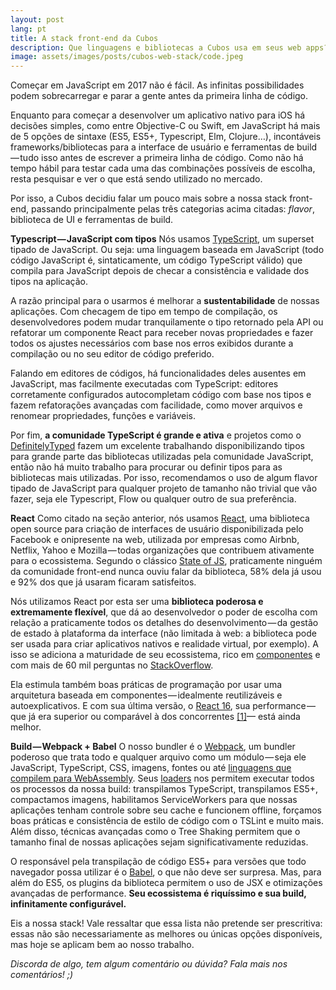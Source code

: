```yaml
---
layout: post
lang: pt
title: A stack front-end da Cubos
description: Que linguagens e bibliotecas a Cubos usa em seus web apps?
image: assets/images/posts/cubos-web-stack/code.jpeg
---
```


Começar em JavaScript em 2017 não é fácil. As infinitas possibilidades podem sobrecarregar e parar a gente antes da primeira linha de código.

Enquanto para começar a desenvolver um aplicativo nativo para iOS há decisões simples, como entre Objective-C ou Swift, em JavaScript há mais de 5 opções de sintaxe (ES5, ES5+, Typescript, Elm, Clojure…), incontáveis frameworks/bibliotecas para a interface de usuário e ferramentas de build — tudo isso antes de escrever a primeira linha de código. Como não há tempo hábil para testar cada uma das combinações possíveis de escolha, resta pesquisar e ver o que está sendo utilizado no mercado.

Por isso, a Cubos decidiu falar um pouco mais sobre a nossa stack front-end, passando principalmente pelas três categorias acima citadas: *flavor*, biblioteca de UI e ferramentas de build.

**Typescript — JavaScript com tipos**
Nós usamos [TypeScript](http://www.typescriptlang.org/), um superset tipado de JavaScript. Ou seja: uma linguagem baseada em JavaScript (todo código JavaScript é, sintaticamente, um código TypeScript válido) que compila para JavaScript depois de checar a consistência e validade dos tipos na aplicação.

A razão principal para o usarmos é melhorar a **sustentabilidade** de nossas aplicações. Com checagem de tipo em tempo de compilação, os desenvolvedores podem mudar tranquilamente o tipo retornado pela API ou refatorar um componente React para receber novas propriedades e fazer todos os ajustes necessários com base nos erros exibidos durante a compilação ou no seu editor de código preferido.

Falando em editores de códigos, há funcionalidades deles ausentes em JavaScript, mas facilmente executadas com TypeScript: editores corretamente configurados autocompletam código com base nos tipos e fazem refatorações avançadas com facilidade, como mover arquivos e renomear propriedades, funções e variáveis.

Por fim, **a comunidade TypeScript é grande e ativa** e projetos como o [DefinitelyTyped](http://definitelytyped.org/) fazem um excelente trabalhando disponibilizando tipos para grande parte das bibliotecas utilizadas pela comunidade JavaScript, então não há muito trabalho para procurar ou definir tipos para as bibliotecas mais utilizadas. Por isso, recomendamos o uso de algum flavor tipado de JavaScript para qualquer projeto de tamanho não trivial que vão fazer, seja ele Typescript, Flow ou qualquer outro de sua preferência.

**React**
Como citado na seção anterior, nós usamos [React](https://reactjs.org/), uma biblioteca open source para criação de interfaces de usuário disponibilizada pelo Facebook e onipresente na web, utilizada por empresas como Airbnb, Netflix, Yahoo e Mozilla — todas organizações que contribuem ativamente para o ecossistema. Segundo o clássico [State of JS](http://stateofjs.com/2016/frontend/), praticamente ninguém da comunidade front-end nunca ouviu falar da biblioteca, 58% dela já usou e 92% dos que já usaram ficaram satisfeitos.

Nós utilizamos React por esta ser uma **biblioteca poderosa e extremamente flexível**, que dá ao desenvolvedor o poder de escolha com relação a praticamente todos os detalhes do desenvolvimento — da gestão de estado à plataforma da interface (não limitada à web: a biblioteca pode ser usada para criar aplicativos nativos e realidade virtual, por exemplo). A isso se adiciona a maturidade de seu ecossistema, rico em [componentes](https://github.com/brillout/awesome-react-components) e com mais de 60 mil perguntas no [StackOverflow](https://stackoverflow.com/questions/tagged/reactjs).

Ela estimula também boas práticas de programação por usar uma arquitetura baseada em componentes — idealmente reutilizáveis e autoexplicativos. E com sua última versão, o [React 16](https://reactjs.org/blog/2017/09/26/react-v16.0.html), sua performance — que já era superior ou comparável à dos concorrentes [[1]](https://auth0.com/blog/more-benchmarks-virtual-dom-vs-angular-12-vs-mithril-js-vs-the-rest/)— está ainda melhor.

**Build — Webpack + Babel**
O nosso bundler é o [Webpack](https://webpack.github.io/), um bundler poderoso que trata todo e qualquer arquivo como um módulo — seja ele JavaScript, TypeScript, CSS, imagens, fontes ou até [linguagens que compilem para WebAssembly](https://medium.com/webpack/webpack-awarded-125-000-from-moss-program-f63eeaaf4e15). Seus [loaders](https://webpack.js.org/concepts/loaders/) nos permitem executar todos os processos da nossa build: transpilamos TypeScript, transpilamos ES5+, compactamos imagens, habilitamos ServiceWorkers para que nossas aplicações tenham controle sobre seu cache e funcionem offline, forçamos boas práticas e consistência de estilo de código com o TSLint e muito mais. Além disso, técnicas avançadas como o Tree Shaking permitem que o tamanho final de nossas aplicações sejam significativamente reduzidas.

O responsável pela transpilação de código ES5+ para versões que todo navegador possa utilizar é o [Babel](https://babeljs.io/), o que não deve ser surpresa. Mas, para além do ES5, os plugins da biblioteca permitem o uso de JSX e otimizações avançadas de performance. **Seu ecossistema é riquíssimo e sua build, infinitamente configurável.**

Eis a nossa stack! Vale ressaltar que essa lista não pretende ser prescritiva: essas não são necessariamente as melhores ou únicas opções disponíveis, mas hoje se aplicam bem ao nosso trabalho.

*Discorda de algo, tem algum comentário ou dúvida? Fala mais nos comentários! ;)*
